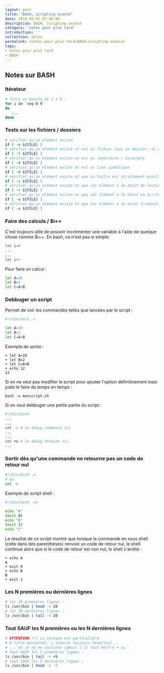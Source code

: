 ```yaml
---
layout: post
title: "BASH, scripting avancé"
date: 2019-05-02 07:48:00
description: BASH, scripting avancé
category: 'notes pour plus tard'
introduction: ''
collection: notes
permalink: /notes-pour-plus-tard/BASH-scripting-avance/
tags:
- notes pour plus tard
- BASH
---
```


## Notes sur BASH

### Itérateur
``` bash
# faire un boucle de 1 à 9 :
for i in `seq 0 9`
do
   ...
done
```

### Tests sur les fichiers / dossiers
``` bash
# vérifier qu'un élément existe
if [ -e ${FILE} ]
# vérifier qu'un élément existe et est un fichier (pas un dossier, ni un lien symbolique, ni ...)
if [ -f ${FILE} ]
# vérifier qu'un élément existe et est un répertoire / directory
if [ -d ${FILE} ]
# vérifier qu'un élément existe et est un lien symbolique
if [ -d ${FILE} ]
# vérifier qu'un élément existe et que sa taille est strictement positive
if [ -s ${FILE} ]
# vérifier qu'un élément existe et que cet élément a le droit de lecture positionné
if [ -r ${FILE} ]
# vérifier qu'un élément existe et que cet élément a le droit en écriture positionné
if [ -w ${FILE} ]
# vérifier qu'un élément existe et que cet élément a le droit d'exécution positionné
if [ -x ${FILE} ]
```

### Faire des calculs / $i++
C'est toujours utile de pouvoir incrémenter une variable à l'aide de quelque chose comme $i++. En bash, ce n'est pas si simple. 
``` bash
let i=0
...
...
let i++
```
Pour faire un calcul :
``` bash
let A=10
let B=2
let C=A+B
```

### Debbuger un script
Permet de voir les commandes telles que lancées par le script :
``` bash
#!/bin/bash -x

let A=10
let B=2
let C=A+B
```
Exemple de sortie :
```
+ let A=10
+ let B=2
+ let C=A+B
+ echo 12
12
```
Si on ne veut pas modifier le script pour ajouter l'option définitivement mais juste le faire de temps en temps :
```
bash -x monscript.sh
```
Si on veut debbuger une petite partie du script :
``` bash
#!/bin/bash
...
...
set -x # le debug commence ici
...
...
set +x # le debug termine ici
...
```


### Sortir dès qu'une commande ne retourne pas un code de retour nul
``` bash
#!/bin/bash -e
# ou
set -e
```
Exemple de script shell :
``` bash
#!/bin/bash -xe

echo "A"
(exit 0)
echo "B"
(exit 1)
echo "C"
```
Le résultat de ce script montre que lorsque la commande en sous shell (celle dans des parenthèses) renvoie un code de retour nul, le shell continue alors que si le code de retour est non nul, le shell s'arrête :
```
+ echo A
A
+ exit 0
+ echo B
B
+ exit 1
```

### Les N premières ou dernières lignes
``` bash
# les 20 premières lignes :
ls /usr/bin | head -n 20
# les 20 dernières lignes :
ls /usr/bin | tail -n 20
```

### Tout SAUF les N premières ou les N dernières lignes
``` bash
# ATTENTION !!! La syntaxe est particulière.
# A titre personnel, j'inverse toujours head/tail...
# ... et je ne me souviens jamais s'il faut mettre + ou -
# tout SAUF les 5 premières lignes :
ls /usr/bin | tail -n +5
# tout SAUF les 5 dernières lignes :
ls /usr/bin | head -n -5
```

